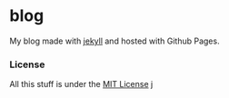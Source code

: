 # blog
My blog made with [jekyll](http://jekyllrb.com) and hosted with Github Pages.

### License
All this stuff is under the [MIT License](https://raw.githubusercontent.com/getmicah/getmicah.github.io/master/LICENSE)
j
